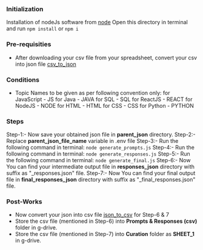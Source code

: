 ### Initialization
Installation of nodeJs software from [node](https://nodejs.org/en/download)
Open this directory in terminal and run `npm install` or `npm i`

### Pre-requisities
- After downloading your csv file from your spreadsheet, convert your csv into json file [csv_to_json](https://data.page/csv/json)

### Conditions
- Topic Names to be given as per following convention only:
for JavaScript - JS
for Java       - JAVA
for SQL        - SQL
for ReactJS    - REACT
for NodeJS     - NODE
for HTML       - HTML
for CSS        - CSS
for Python     - PYTHON

### Steps
Step-1:- Now save your obtained json file in **parent_json** directory.
Step-2:- Replace **parent_json_file_name** variable in .env file
Step-3:- Run the following command in terminal: ` node generate_prompts.js `
Step-4:- Run the following command in terminal: ` node generate_responses.js `
Step-5:- Run the following command in terminal: ` node generate_final.js `
Step-6:- Now You can find your intermediate output file in **responses_json** directory with suffix as "_responses.json" file.
Step-7:- Now You can find your final output file in **final_responses_json** directory with suffix as "_final_responses.json" file.

### Post-Works
- Now convert your json into csv file [json_to_csv](https://data.page/json/csv) for Step-6 & 7
- Store the csv file (mentioned in Step-6) into **Prompts & Responses (csv)** folder in g-drive.
- Store the csv file (mentioned in Step-7) into **Curation** folder as **SHEET_1** in g-drive.